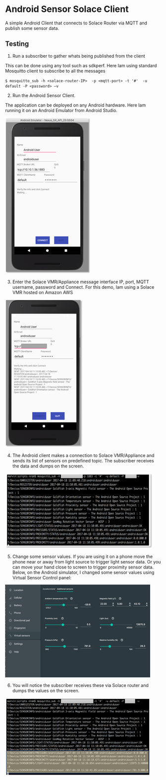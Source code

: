 # Android Sensor Solace Client

A simple Android Client that connects to Solace Router via MQTT and publish some sensor data.

## Testing
1. Run a subscriber to gather whats being published from the client

This can be done using any tool such as sdkperf. Here Iam using standard Mosquitto client to 
subscribe to all the messages 

`$ mosquitto_sub -h <solace-router-IP>  -p <mqtt-port> -t '#'  -u default -P <password> –v`

2. Run the Android Sensor Client.

The application can be deployed on any Android hardware. Here Iam running it on an Android
Emulator from Android Studio.

![](.README_images/96962c43.png)


3.	Enter the Solace VMR/Appliance message interface IP, port, MQTT username, 
password and Connect.  For this demo, Iam using a Solace VMR hosted on Amazon AWS

![](.README_images/589a5d73.png)


4.	The Android client makes a connection to Solace VMR/Appliance and sends its list of 
sensors on predefined topic. The subscriber receives the data and dumps on the screen.

![](.README_images/abf13348.png)

5.	Change some sensor values. If you are using it on a phone move the phone near or away 
from light source to trigger light sensor data. Or you can move your hand close to screen 
to trigger proximity sensor data. Below, on the Android simulator, I changed some sensor 
values using Virtual Sensor Control panel:

![](.README_images/9662e599.png)


6.	You will notice the subscriber receives these via Solace router and dumps the values 
on the screen.

![](.README_images/4c56e933.png)